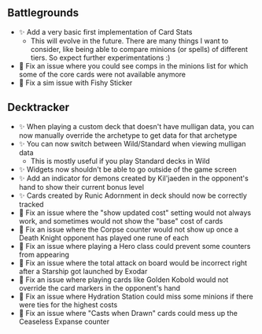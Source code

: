 ## Battlegrounds

-   ✨ Add a very basic first implementation of Card Stats
    -   This will evolve in the future. There are many things I want to consider, like being able to compare minions (or spells) of different tiers. So expect further experimentations :)
-   🐞 Fix an issue where you could see comps in the minions list for which some of the core cards were not available anymore
-   🐞 Fix a sim issue with Fishy Sticker

## Decktracker

-   ✨ When playing a custom deck that doesn't have mulligan data, you can now manually override the archetype to get data for that archetype
-   ✨ You can now switch between Wild/Standard when viewing mulligan data
    -   This is mostly useful if you play Standard decks in Wild
-   ✨ Widgets now shouldn't be able to go outside of the game screen
-   ✨ Add an indicator for demons created by Kil'jaeden in the opponent's hand to show their current bonus level
-   ✨ Cards created by Runic Adornment in deck should now be correctly tracked
-   🐞 Fix an issue where the "show updated cost" setting would not always work, and sometimes would not show the "base" cost of cards
-   🐞 Fix an issue where the Corpse counter would not show up once a Death Knight opponent has played one rune of each
-   🐞 Fix an issue where playing a Hero class could prevent some counters from appearing
-   🐞 Fix an issue where the total attack on board would be incorrect right after a Starship got launched by Exodar
-   🐞 Fix an issue where playing cards like Golden Kobold would not override the card markers in the opponent's hand
-   🐞 Fix an issue where Hydration Station could miss some minions if there were ties for the highest costs
-   🐞 Fix an issue where "Casts when Drawn" cards could mess up the Ceaseless Expanse counter
